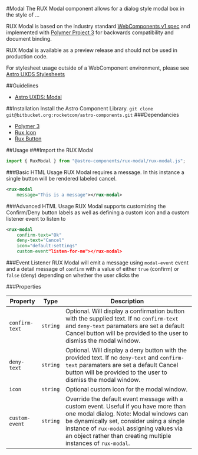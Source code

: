 #Modal
The RUX Modal component allows for a dialog style modal box in the style of …

RUX Modal is based on the industry standard [WebComponents v1 spec](https://html.spec.whatwg.org/multipage/custom-elements.html) and implemented with [Polymer Project 3](https://www.polymer-project.org) for backwards compatibility and document binding.

RUX Modal is available as a preview release and should not be used in production code.

For stylesheet usage outside of a WebComponent environment, please see [Astro UXDS Stylesheets](https://bitbucket.org/rocketcom/astro-styles)

##Guidelines

* [Astro UXDS: Modal](https://www.astrouxds.com/library/dialog-box)

##Installation
Install the Astro Component Library.
`git clone git@bitbucket.org:rocketcom/astro-components.git`
###Dependancies

* [Polymer 3](https://www.polymer-project.com)
* [Rux Icon](https://bitbucket.org/rocketcom/astro-components/src/master/src/astro-components/rux-icon/)
* [Rux Button](https://bitbucket.org/rocketcom/astro-components/src/master/src/astro-components/rux-button/)

##Usage
###Import the RUX Modal

```javascript
import { RuxModal } from "@astro-components/rux-modal/rux-modal.js";
```

###Basic HTML Usage
RUX Modal requires a message. In this instance a single button will be rendered labeled cancel.

```xml
<rux-modal
	message="This is a message"></rux-modal>
```

###Advanced HTML Usage
RUX Modal supports customizing the Confirm/Deny button labels as well as defining a custom icon and a custom listener event to listen to

```xml
<rux-modal
	confirm-text="Ok"
	deny-text="Cancel"
	icon="default:settings"
	custom-event"listen-for-me"></rux-modal>
```

###Event Listener
RUX Modal will emit a message using `modal-event` event and a detail message of `confirm` with a value of either `true` (confirm) or `false` (deny) depending on whether the user clicks the

###Properties

| Property       | Type     | Description                                                                                                                                                                                                                                                                               |
| -------------- | -------- | ----------------------------------------------------------------------------------------------------------------------------------------------------------------------------------------------------------------------------------------------------------------------------------------- |
| `confirm-text` | `string` | Optional. Will display a confirmation button with the supplied text. If no `confirm-text` and `deny-text` paramaters are set a default Cancel button will be provided to the user to dismiss the modal window.                                                                            |
| `deny-text`    | `string` | Optional. Will display a deny button with the provided text. If no `deny-text` and `confirm-text` paramaters are set a default Cancel button will be provided to the user to dismiss the modal window.                                                                                    |
| `icon`         | `string` | Optional custom icon for the modal window.                                                                                                                                                                                                                                                |
| `custom-event` | `string` | Override the default event message with a custom event. Useful if you have more than one modal dialog. Note: Modal windows can be dynamically set, consider using a single instance of `rux-modal` assigning values via an object rather than creating multiple instances of `rux-modal`. |

